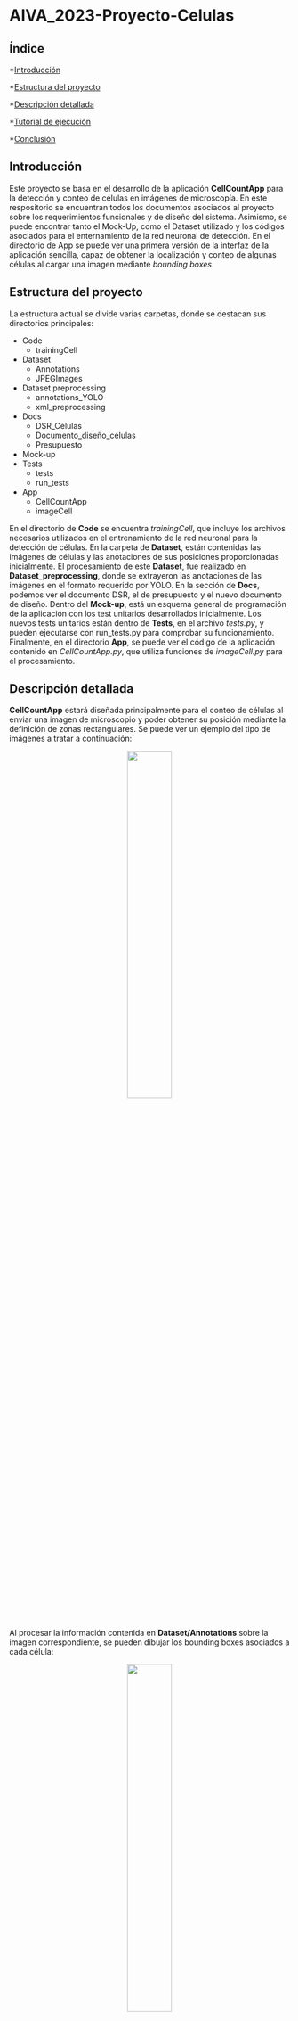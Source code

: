 # AIVA_2023-Proyecto-Celulas

## Índice

*[Introducción](#introducción)

*[Estructura del proyecto](#estructura-del-proyecto)

*[Descripción detallada](#descripción-detallada)

*[Tutorial de ejecución](#tutorial-ejecución)

*[Conclusión](#conclusión)

## Introducción

Este proyecto se basa en el desarrollo de la aplicación **CellCountApp** para la detección y conteo de células en imágenes de microscopía. En este respositorio se encuentran todos los documentos asociados al proyecto sobre los requerimientos funcionales y de diseño del sistema. Asimismo, se puede encontrar tanto el Mock-Up, como el Dataset utilizado y los códigos asociados para el enternamiento de la red neuronal de detección. En el directorio de App se puede ver una primera versión de la interfaz de la aplicación sencilla, capaz de obtener la localización y conteo de algunas células al cargar una imagen mediante *bounding boxes*. 


## Estructura del proyecto
La estructura actual se divide varias carpetas, donde se destacan sus directorios principales: 

* Code
  * trainingCell
* Dataset
  * Annotations
  * JPEGImages 
* Dataset preprocessing 
  * annotations_YOLO
  * xml_preprocessing
* Docs
  * DSR_Células
  * Documento_diseño_células 
  * Presupuesto
* Mock-up
* Tests
  * tests
  * run_tests
* App
  * CellCountApp
  * imageCell
  

En el directorio de **Code** se encuentra *trainingCell*, que incluye los archivos necesarios utilizados en el entrenamiento de la red neuronal para la detección de células. En la carpeta de **Dataset**, están contenidas las imágenes de células y las anotaciones de sus posiciones proporcionadas inicialmente. El procesamiento de este **Dataset**, fue realizado en **Dataset_preprocessing**, donde se extrayeron las anotaciones de las imágenes en el formato requerido por YOLO. En la sección de **Docs**, podemos ver el documento DSR, el de presupuesto y el nuevo documento de diseño. Dentro del **Mock-up**, está un esquema general de programación de la aplicación con los test unitarios desarrollados inicialmente. Los nuevos tests unitarios están dentro de **Tests**, en el archivo *tests.py*, y pueden ejecutarse con run_tests.py para comprobar su funcionamiento. Finalmente, en el directorio **App**, se puede ver el código de la aplicación contenido en *CellCountApp.py*, que utiliza funciones de *imageCell.py* para el procesamiento. 


## Descripción detallada

**CellCountApp** estará diseñada principalmente para el conteo de células al enviar una imagen de microscopio y poder obtener su posición mediante la definición de zonas rectangulares. Se puede ver un ejemplo del tipo de imágenes a tratar a continuación: 

<p align="center">
<img src="https://user-images.githubusercontent.com/46898686/225309474-a1989b4f-5393-4303-9fd0-03c5c3c1fd35.png" width="40%" height="40%">
</p>

Al procesar la información contenida en **Dataset/Annotations** sobre la imagen correspondiente, se pueden dibujar los bounding boxes asociados a cada célula: 

<p align="center">
<img src="https://user-images.githubusercontent.com/46898686/225309987-9d719387-2e36-418b-bc1b-7fe2e3083437.png" width="40%" height="40%">
</p>


Se puede observar que hay varios tipos de células y que además estas pueden encontrarse a lo largo de toda la imagen en orientaciones distintas. Se debe tener en cuenta que pueden ocurrir superposiciones entre las células por lo que este será un tema clave a la hora de realizar la detección. 

Para el desarrollo del proyecto se programarán distintos modelos de **YOLO** que serán evaluados con métricas IoU. Estos modelos, procesarán la imagen, obteniendo la localización de las células esperada. En el caso de la interfaz final de **CellCountApp**, esta será programada con **Tkinker**. El usuario podrá cargar la imagen a procesar y se mostrará la información del procesamiento de forma visual, otorgando también el número total de células detectadas. 



## Tutorial de ejecución
En esta parte se explican los pasos necesarios para poder poner en marcha cada uno de los códigos desarrollados para el entrenamiento y la detección de células en las imágenes. Si se desea únicamente probar la aplicación puede ir directamente a la sección *Ejecución de la aplicación*. 

### Restructuración del dataset 
Para poder entrenar la red neuronal, primero se necesita configurar las carpetas y anotaciones de las imágenes de la manera esperada por YOLO. Esto ya ha sido realizado con el código contenido en **Dataset preprocessing**. Este código obtiene los XML que definen los *bounding boxes* de cada imagen reescalada y normalizada para poder utilizarlos en el entrenamiento de YOLOv5. Estos se guardan en la carpeta *annotations_YOLO*. 

A continuación, se han copiado los archivos de esta carpeta a Code/trainingCell/Data, así como las imágenes correspondientes a los txt. Ejecutando las funciones de *trainCell.py*: *loadDataset()*, *splitDataset()* y *saveSplittedDataset()*, se reordenan las imágenes y anotaciones dentro de la carpeta *Code/trainingCell/dataset/*, en carpetas de entrenamiento y validación. 


### Entrenamiento de YOLOv5
Si se desease volver a entrenar el modelo de YOLOv5 con las imágenes y anotaciones de las células se debe instalar el repositorio de YOLOv5. Dentro del directorio de /Code/trainingCell, se ejecuta el siguiente comando: 

<code>git clone https://github.com/ultralytics/yolov5</code>

Después, se debe crear un entorno virtual utilizando el archivo *requirements.txt* proporcionado. Ya con el dataset organizado dentro de la carpeta trainingCell según el paso anterior, se copia el archivo *dataset.yaml* dentro de la carpeta *trainingCell/yolov5/data* y se comprueba que las rutas contenidas en el sean las adecuadas según nuestro ordenador. 

Finalmente, ya se puede ejecutar la función *trainModel()* de *trainCell.py* que ejecuta el entrenamiento de YOLOv5 con las imágenes y anotaciones de las células. Se pueden modificar el tamaño de los *batches* y las épocas en esta función. Al final de la ejecución, se obtendrá el peso de la red entrenada dentro de la carpeta de *yolov5/runs/train/expX/weights*. Para guardar este peso como una red, se selecciona el archivo *best.pt* de la carpeta anterior y dentro del directorio *trainingCells*, se ejecuta la función *saveModel()* con las rutas correspondientes para guardar la red neuronal completa.  


### Ejecución de la aplicación
La ejecución de **CellCountApp** es realmente sencilla. Para ello, se debe crear un entorno virtual donde se añadan las dependencias adjuntadas dentro del archivo *requirements.txt*. A continuación, solo se deberá ejecutar el código *CellCountApp.py* que deberá abrir una ventana de **Tkinker** donde aparezcan los botones *Cargar imagen* y *Cerrar imagen*:


<p align="center">
<img src="https://user-images.githubusercontent.com/93343403/228200416-95f98ff9-4917-4374-82d0-20fcbd0d2b13.png" width="40%" height="40%">
</p>


Al pulsar cargar imagen, se puede elegir cualquier imagen por ejemplo de la carpeta de validación contenida en *Code/trainingCell/dataset/images/val* y se mostrarán tanto la imagen sin procesar como la imagen con los *bounding boxes* predichos por la red neuronal *yolov5s_cells1.onnx*. Después se puede pulsar en el botón de cerrar para cargar una nueva imagen. 

<p align="center">

<img src="https://user-images.githubusercontent.com/93343403/228200340-0c8efc8c-9271-427e-a6b6-9ca114077f1a.png" width="40%" height="40%">
</p>


# Conclusión 

Cabe decir que este repositorio se encuentra bajo desarrollo por lo que actualmente, solo posee los documentos para el comienzo del proyecto, el conjunto de datos que se utilizará para el entrenamiento del modelo y el mock-up del sistema. 

